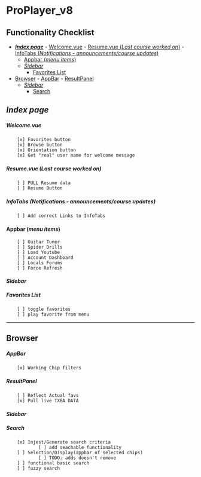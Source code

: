 # ProPlayer_v8 <!-- omit in toc --> 


## **Functionality Checklist** <!-- omit in toc -->

- [***Index page***](#index-page)
      - [Welcome.vue](#welcomevue)
      - [Resume.vue (*Last course worked on*)](#resumevue-last-course-worked-on)
      - [InfoTabs (*Notifications - announcements/course updates*)](#infotabs-notifications---announcementscourse-updates)
    - [Appbar (*menu items*)](#appbar-menu-items)
    - [*Sidebar*](#sidebar)
      - [Favorites List](#favorites-list)
- [Browser](#browser)
      - [AppBar](#appbar)
      - [ResultPanel](#resultpanel)
    - [*Sidebar*](#sidebar-1)
      - [Search](#search)

## ***Index page*** 

##### Welcome.vue
        [x] Favorites button 
        [x] Browse button
        [x] Orientation button 
        [x] Get "real" user name for welcome message

##### Resume.vue (*Last course worked on*)

        [ ] PULL Resume data
        [ ] Resume Button

##### InfoTabs (*Notifications - announcements/course updates*)  

        [ ] Add correct Links to InfoTabs

#### Appbar (*menu items*)
        [ ] Guitar Tuner
        [ ] Spider Drills
        [ ] Load Youtube
        [ ] Account Dashboard
        [ ] Locals Forums
        [ ] Force Refresh

#### *Sidebar*
 ##### Favorites List
        [ ] toggle favorites
        [ ] play favorite from menu
        
---

## Browser 

##### AppBar
        [x] Working Chip filters 

##### ResultPanel
        [ ] Reflect Actual favs
        [x] Pull live TXBA DATA

#### *Sidebar*
##### Search
        [x] Injest/Generate search criteria
                [ ] add seachable functionality
        [ ] Selection/Display(appbar of selected chips)
                [ ] TODO: adds doesn't remove
        [ ] functional basic search
        [ ] fuzzy search
  